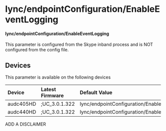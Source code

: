 ﻿---
description: lync/endpointConfiguration/EnableEventLogging
search:
    keywords: ['lync','endpointConfiguration','EnableEventLogging']
---

# lync/endpointConfiguration/EnableEventLogging

#### lync/endpointConfiguration/EnableEventLogging

This parameter is configured from the Skype inband process and is NOT configured from the config file.



## Devices
This parameter is available on the following devices

| Device | Latest Firmware | Default Value |
|:---|:---|:---|
| audc405HD | ;UC_3.0.1.322 | lync/endpointConfiguration/EnableEventLogging=0 
| audc440HD | ;UC_3.0.1.322 | lync/endpointConfiguration/EnableEventLogging=0 

ADD A DISCLAIMER
